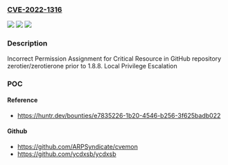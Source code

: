 ### [CVE-2022-1316](https://cve.mitre.org/cgi-bin/cvename.cgi?name=CVE-2022-1316)
![](https://img.shields.io/static/v1?label=Product&message=zerotier%2Fzerotierone&color=blue)
![](https://img.shields.io/static/v1?label=Version&message=unspecified%3C%201.8.8%20&color=brighgreen)
![](https://img.shields.io/static/v1?label=Vulnerability&message=CWE-732%20Improper%20Access%20Control&color=brighgreen)

### Description

Incorrect Permission Assignment for Critical Resource in GitHub repository zerotier/zerotierone prior to 1.8.8. Local Privilege Escalation

### POC

#### Reference
- https://huntr.dev/bounties/e7835226-1b20-4546-b256-3f625badb022

#### Github
- https://github.com/ARPSyndicate/cvemon
- https://github.com/ycdxsb/ycdxsb

